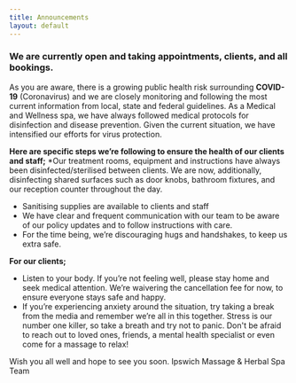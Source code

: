 ```yaml
---
title: Announcements
layout: default
---
```


### We are currently open and taking appointments, clients, and all bookings. 

As you are aware, there is a growing public health risk surrounding **COVID-19** (Coronavirus) and we are closely monitoring and following the most current information from local, state and federal guidelines. As a Medical and Wellness spa, we have always followed medical protocols for disinfection and disease prevention. Given the current situation, we have intensified our efforts for virus protection.

**Here are specific steps we’re following to ensure the health of our clients and staff;**
*Our treatment rooms, equipment and instructions have always been disinfected/sterilised between clients. We are now, additionally, disinfecting shared surfaces such as door knobs, bathroom fixtures, and our reception counter throughout the day.
* Sanitising supplies are available to clients and staff
* We have clear and frequent communication with our team to be aware of our policy updates and to follow instructions with care.
* For the time being, we’re discouraging hugs and handshakes, to keep us extra safe.

**For our clients;**
* Listen to your body. If you’re not feeling well, please stay home and seek medical attention. We’re waivering the cancellation fee for now, to ensure everyone stays safe and happy.
* If you’re experiencing anxiety around the situation, try taking a break from the media and remember we’re all in this together. Stress is our number one killer, so take a breath and try not to panic. Don't be afraid to reach out to loved ones, friends, a mental health specialist or even come for a massage to relax!

Wish you all well and hope to see you soon.
Ipswich Massage & Herbal Spa Team
